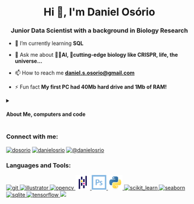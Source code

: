 <h1 align="center">Hi 🤝, I'm Daniel Osório</h1>
<h3 align="center">Junior Data Scientist with a background in Biology Research</h3>

- 🌱 I’m currently learning **SQL**

- 💬 Ask me about **🐱‍💻AI, 🧬cutting-edge biology like CRISPR, life, the universe...**

- 📫 How to reach me **daniel.s.osorio@gmail.com**

- ⚡ Fun fact **My first PC had 40Mb hard drive and 1Mb of RAM!**

<details>
  <summary><h4 align="left">About Me, computers and code</h4></summary>
  (WORK IN PROGRESS)  
My first computer was an IBM PS/1 and came with a windows like system that we quickly remove to use just MS-DOS. My first course in IT was on that OS, learning to copy files, see trees, making and remove dirs (Came in handy when using Bash/Zsh recently). Throughout the years I saw the rise of MS windows, I used every flavor between 3.1 and 10. 
</details>

<h3 align="left">Connect with me:</h3>
<p align="left">
<a href="https://linkedin.com/in/dosorio" target="blank"><img align="center" src="https://raw.githubusercontent.com/rahuldkjain/github-profile-readme-generator/master/src/images/icons/Social/linked-in-alt.svg" alt="dosorio" height="30" width="40" /></a>
<a href="https://kaggle.com/danielosrio" target="blank"><img align="center" src="https://raw.githubusercontent.com/rahuldkjain/github-profile-readme-generator/master/src/images/icons/Social/kaggle.svg" alt="danielosrio" height="30" width="40" /></a>
<a href="https://medium.com/@danielosrio" target="blank"><img align="center" src="https://raw.githubusercontent.com/rahuldkjain/github-profile-readme-generator/master/src/images/icons/Social/medium.svg" alt="@danielosrio" height="30" width="40" /></a>
</p>

<h3 align="left">Languages and Tools:</h3>
<p align="left"> <a href="https://git-scm.com/" target="_blank" rel="noreferrer"> <img src="https://www.vectorlogo.zone/logos/git-scm/git-scm-icon.svg" alt="git" width="40" height="40"/> </a> <a href="https://www.adobe.com/in/products/illustrator.html" target="_blank" rel="noreferrer"> <img src="https://www.vectorlogo.zone/logos/adobe_illustrator/adobe_illustrator-icon.svg" alt="illustrator" width="40" height="40"/> </a> <a href="https://opencv.org/" target="_blank" rel="noreferrer"> <img src="https://www.vectorlogo.zone/logos/opencv/opencv-icon.svg" alt="opencv" width="40" height="40"/> </a> <a href="https://pandas.pydata.org/" target="_blank" rel="noreferrer"> <img src="https://raw.githubusercontent.com/devicons/devicon/2ae2a900d2f041da66e950e4d48052658d850630/icons/pandas/pandas-original.svg" alt="pandas" width="40" height="40"/> </a> <a href="https://www.photoshop.com/en" target="_blank" rel="noreferrer"> <img src="https://raw.githubusercontent.com/devicons/devicon/master/icons/photoshop/photoshop-line.svg" alt="photoshop" width="40" height="40"/> </a> <a href="https://www.python.org" target="_blank" rel="noreferrer"> <img src="https://raw.githubusercontent.com/devicons/devicon/master/icons/python/python-original.svg" alt="python" width="40" height="40"/> </a> <a href="https://scikit-learn.org/" target="_blank" rel="noreferrer"> <img src="https://upload.wikimedia.org/wikipedia/commons/0/05/Scikit_learn_logo_small.svg" alt="scikit_learn" width="40" height="40"/> </a> <a href="https://seaborn.pydata.org/" target="_blank" rel="noreferrer"> <img src="https://seaborn.pydata.org/_images/logo-mark-lightbg.svg" alt="seaborn" width="40" height="40"/> </a> <a href="https://www.sqlite.org/" target="_blank" rel="noreferrer"> <img src="https://www.vectorlogo.zone/logos/sqlite/sqlite-icon.svg" alt="sqlite" width="40" height="40"/> </a> <a href="https://www.tensorflow.org" target="_blank" rel="noreferrer"> <img src="https://www.vectorlogo.zone/logos/tensorflow/tensorflow-icon.svg" alt="tensorflow" width="40" height="40"/> </a><a href="https://imagej.net/software/fiji/" target="_blank" rel="noreferrer"> <img src=" https://upload.wikimedia.org/wikipedia/commons/5/55/FIJI_%28software%29_Logo.svg"></p>
